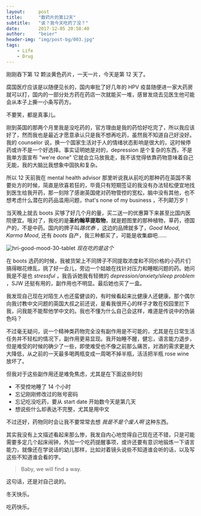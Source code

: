 ```yaml
---
layout:     post
title:      "数药片的第12天"
subtitle:   "诶？我今天吃药了没？"
date:       2017-12-05 20:58:40
author:     "beier"
header-img: "img/post-bg/003.jpg"
tags:
    - Life
    - Drug
---
```




刚刚吞下第 12 颗淡黄色药片，一天一片，今天是第 12 天了。

腐国医疗应该是以随便见长的，国内审批了好几年的 HPV 疫苗随便进一家大药房就可以打，国内的一部分处方药在药店一次就能买一堆，感冒发烧去见医生他可能会从本子上撕一小条写药方。

不要笑，都是真事儿。



刚到英国的那两个月里我是没吃药的，官方理由是我的药恰好吃完了，所以我应该好了，然而我也是最近才愿意承认只是我不想再吃药，虽然我不知道自己好没好。我的 counselor 说，换一个国家生活对于人的情绪状态影响是很大的，这时候停药或许不是一个好选择。事实证明她是对的，depression 是个复杂的东西，不是我单方面宣布 "we're done" 它就会立马放我走，我不该觉得依靠药物意味着自己无能，我的大脑比我想象中固执和复杂。



所以 12 天前我在 mental health advisor 那里听说我从前吃的那种药在英国不需要处方的时候，简直是欣喜若狂的，毕竟只有短期签证的我没有办法轻松便宜地找到医生给我开药，那一刻除了感谢英国佬对药物管控的宽松，脑中没有其他，也不想考虑什么潜在的药品滥用问题，that's none of my business ，不列颠万岁！

当天晚上就去 boots 买够了好几个月的量，买二送一的优惠算下来甚至比国内医院便宜。哦对了，我吃的是**圣约翰草提取物**，就是题图里的那种植物，草药，德国产的，不是中药。国内的牌子叫*路优泰* ，这边的品牌就多了，*Good Mood*, *Karma Mood*, 还有 *boots* 自产，我三种都买了，可能是收集癖吧……

![hri-good-mood-30-tablet](C:\Users\dell\Documents\GitHub\beierbear.github.io\img\in-post\hri-good-mood-30-tablet-hri-gm-uav5v_L.jpg)
*现在吃的是这个*



在 boots 选药的时候，我被货架上不同牌子不同提取浓度和不同价格的小药片们搞得眼花缭乱，挑了好一会儿，旁边一个姑娘在找针对压力和睡眠问题的药。她问我是不是也 *stressful* ，我告诉她我有轻微的 *depression/anxiety/sleep problem* ，SJW 还挺有用的，副作用也不明显。最后她也买了一盒。

我发现自己现在对陌生人也还蛮健谈的，有时候看起来比健康人还健康。那个偶尔向我讨教中文问题的英国大叔之前还说，是看我很开心的样子才敢在校园里拦下我，问我能不能帮他学中文的。我也不懂为什么自己会这样，难道是传说中的伪装色吗？



不过毫无疑问，说一个精神类药物完全没有副作用是不可能的，尤其是在日常生活任务并不轻松的情况下，副作用更易显现。我开始睡不醒，健忘，语言能力退步，但是难受的时候的确少了一些，即使难受也不像之前那么痛苦，对酒的需求更是大大降低，从之前的一天最多喝两瓶变成一周喝不掉半瓶，活活把半瓶 rose wine 放坏了。

但我对于这些副作用还是难免焦虑，尤其是在下面这些时刻

- 不受控地睡了 14 个小时
- 忘记刚刚修改过的账号密码
- 忘记吃没吃药，要从 start date 开始数今天是第几天
- 想说些什么却表达不完整，尤其是用中文

不过还好，药物同时会让我不要常常去想 *我是不是个废人啊*  这种东西。



其实我没有上文描述看起来那么惨，我发自内心地觉得自己现在还不错，只是可能需要多定几个起床闹钟，外加一个吃药提醒事项，或许还要有意识地锻炼一下语言能力，就像还在学说话的幼儿那样，比如对着镜头说些不知道谁会听的话，以及写这些不知道谁会看的字。



> Baby, we will find a way.

这句话，还是对自己说的。



冬天快乐。

吃药快乐。
